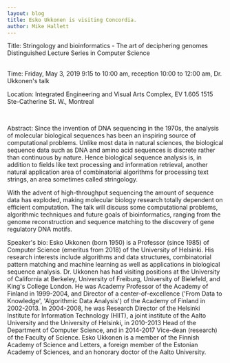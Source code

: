 ```yaml
---
layout: blog
title: Esko Ukkonen is visiting Concordia. 
author: Mike Hallett
---
```


Title: Stringology and bioinformatics - The art of deciphering genomes
Distinguished Lecture Series in Computer Science

<br>
Time: Friday, May 3, 2019
9:15 to 10:00 am, reception
10:00 to 12:00 am, Dr. Ukkonen's talk
 
 <br>

Location: Integrated Engineering and Visual Arts Complex, EV 1.605
1515 Ste-Catherine St. W., Montreal
 
 <br>

Abstract: Since the invention of DNA sequencing in the 1970s, the analysis of molecular biological sequences has been an inspiring source of computational problems. Unlike most data in natural sciences, the biological sequence data such as DNA and amino acid sequences is discrete rather than continuous by nature. Hence biological sequence analysis is, in addition to fields like text processing and information retrieval, another natural application area of combinatorial algorithms for processing text strings, an area sometimes called stringology.
 
With the advent of high-throughput sequencing the amount of sequence data has exploded, making molecular biology research totally dependent on efficient computation. The talk will discuss some computational problems, algorithmic techniques and future goals of bioinformatics, ranging from the genome reconstruction and sequence matching to the discovery of gene regulatory DNA motifs.
 
Speaker's bio: Esko Ukkonen (born 1950) is a Professor (since 1985) of Computer Science (emeritus from 2018) of the University of Helsinki. His research interests include algorithms and data structures, combinatorial pattern matching and machine learning as well as applications in biological sequence analysis. Dr. Ukkonen has had visiting positions at the University of California at
Berkeley, University of Freiburg, University of Bielefeld, and King's College London. He was Academy Professor of the Academy of Finland in 1999-2004, and Director of a center-of-excellence ('From Data to Knowledge', 'Algorithmic Data Analysis') of the Academy of Finland in 2002-2013. In 2004-2008, he was Research Director of the Helsinki Institute for Information Technology (HIIT), a joint institute of the Aalto University and the University of Helsinki, in 2010-2013 Head of the Department of Computer Science, and in 2014-2017 Vice-dean (research) of the Faculty of Science. Esko Ukkonen is a member of the Finnish Academy of Science and Letters, a foreign member of the Estonian Academy of Sciences, and an honorary doctor of the Aalto University.